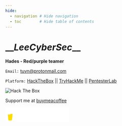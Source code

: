 ```yaml
---
hide:
  - navigation # Hide navigation
  - toc        # Hide table of contents
---
```


# \_\__LeeCyberSec_\_\_

**Hades - Red/purple teamer**

`Email:` [tuvn@protonmail.com](mailto:tuvn@protonmail.com)

`Platform:` [HackTheBox](https://www.hackthebox.eu/profile/167764) || [TryHackMe](https://tryhackme.com/p/leecybersec) || [PentesterLab](https://pentesterlab.com/profile/leecybersec)

<img src="http://www.hackthebox.eu/badge/image/167764" alt="Hack The Box">

<br>

Support me at [buymeacoffee](https://www.buymeacoffee.com/leecybersec)

<a href='https://www.buymeacoffee.com/leecybersec' target="blank"><img src="bymeacoffee.png" width="200"/></a>